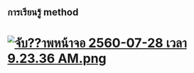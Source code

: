 ## การเรียนรู้ method 
# [![จับ??าพหน้าจอ 2560-07-28 เวลา 9.23.36 AM.png](https://s22.postimg.org/ntpmup8c1/2560-07-28_9.23.36_AM.png)](https://postimg.org/image/lcdvnfofh/)
